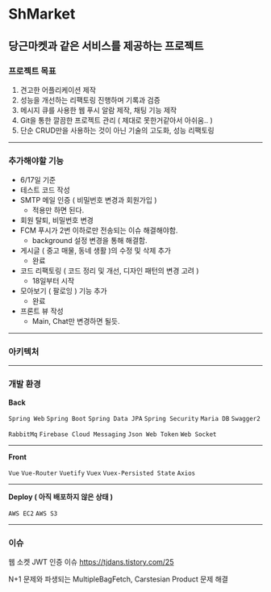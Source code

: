 # ShMarket
당근마켓과 같은 서비스를 제공하는 프로젝트
---
### 프로젝트 목표 
1. 견고한 어플리케이션 제작 
2. 성능을 개선하는 리팩토링 진행하며 기록과 검증
3. 메시지 큐를 사용한 웹 푸시 알람 제작, 채팅 기능 제작
4. Git을 통한 깔끔한 프로젝트 관리 ( 제대로 못한거같아서 아쉬움.. )
5. 단순 CRUD만을 사용하는 것이 아닌 기술의 고도화, 성능 리팩토링
---
### 추가해야할 기능
- 6/17일 기준 
- 테스트 코드 작성
- SMTP 메일 인증 ( 비밀번호 변경과 회원가입 )
  - 적용만 하면 된다.
- 회원 탈퇴, 비밀번호 변경 
- FCM 푸시가 2번 이하로만 전송되는 이슈 해결해야함. 
  - background 설정 변경을 통해 해결함. 
- 게시글 ( 중고 매물, 동네 생활 )의 수정 및 삭제 추가 
  - 완료 
- 코드 리팩토링 ( 코드 정리 및 개선, 디자인 패턴의 변경 고려 )
  - 18일부터 시작 
- 모아보기 ( 팔로잉 ) 기능 추가 
  - 완료
- 프론트 뷰 작성 
  - Main, Chat만 변경하면 될듯.
---
### 아키텍처

---
### 개발 환경

**Back**

`Spring Web` `Spring Boot` `Spring Data JPA` `Spring Security` `Maria DB` `Swagger2` 

`RabbitMq` `Firebase Cloud Messaging` `Json Web Token` `Web Socket`

---

**Front**

`Vue`  `Vue-Router` `Vuetify` `Vuex` `Vuex-Persisted State` `Axios`

---

**Deploy ( 아직 배포하지 않은 상태 )**

`AWS EC2` `AWS S3` 

---

### 이슈 
웹 소켓 JWT 인증 이슈 
https://tjdans.tistory.com/25

N+1 문제와 파생되는 MultipleBagFetch, Carstesian Product 문제 해결 



